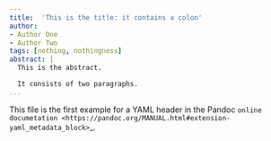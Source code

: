 ```yaml
---
title:  'This is the title: it contains a colon'
author:
- Author One
- Author Two
tags: [nothing, nothingness]
abstract: |
  This is the abstract.

  It consists of two paragraphs.
...
```


This file is the first example for a YAML header in the
Pandoc `online documetation
<https://pandoc.org/MANUAL.html#extension-yaml_metadata_block>`_.

